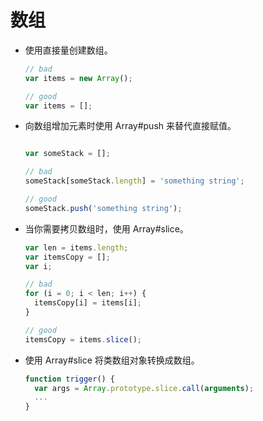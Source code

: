 # 数组

- 使用直接量创建数组。

    ```javascript
    // bad
    var items = new Array();

    // good
    var items = [];
    ```

- 向数组增加元素时使用 Array#push 来替代直接赋值。

    ```javascript

    var someStack = [];

    // bad
    someStack[someStack.length] = 'something string';

    // good
    someStack.push('something string');
    ```

- 当你需要拷贝数组时，使用 Array#slice。

    ```javascript
    var len = items.length;
    var itemsCopy = [];
    var i;

    // bad
    for (i = 0; i < len; i++) {
      itemsCopy[i] = items[i];
    }

    // good
    itemsCopy = items.slice();
    ```

- 使用 Array#slice 将类数组对象转换成数组。

    ```javascript
    function trigger() {
      var args = Array.prototype.slice.call(arguments);
      ...
    }
    ```
